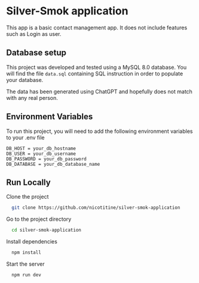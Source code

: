 
# Silver-Smok application

This app is a basic contact management app. It does not include features such as Login as user.




## Database setup
This project was developed and tested using a MySQL 8.0 database.
You will find the file `data.sql` containing SQL instruction in order to populate your database. 

The data has been generated using ChatGPT and hopefully does not match with any real person. 
## Environment Variables

To run this project, you will need to add the following environment variables to your .env file

```
DB_HOST = your_db_hostname
DB_USER = your_db_username
DB_PASSWORD = your_db_password
DB_DATABASE = your_db_database_name
```


## Run Locally

Clone the project

```bash
  git clone https://github.com/nicotitine/silver-smok-application
```

Go to the project directory

```bash
  cd silver-smok-application
```

Install dependencies

```bash
  npm install
```

Start the server

```bash
  npm run dev
```

